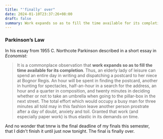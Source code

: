 ```yaml
---
title: "'finally' over"
date: 2024-01-10T23:37:26+08:00
draft: false
summary: Work expands so as to fill the time available for its completion.
---
```


### Parkinson’s Law

In his essay from 1955 C. Northcote Parkinson described in a short essay in *Economist:*

> It is a commonplace observation that **work expands so as to fill the time available for its completion**. Thus, an elderly lady of leisure can spend an entire day in writing and dispatching a postcard to her niece at Bognor Regis. An hour will be spent in finding the postcard, another in hunting for spectacles, half-an-hour in a search for the address, an hour and a quarter in composition, and twenty minutes in deciding whether or not to take an umbrella when going to the pillar-box in the next street. The total effort which would occupy a busy man for three minutes all told may in this fashion leave another person prostrate after a day of doubt, anxiety and toil. Granted that work (and especially paper work) is thus elastic in its demands on time.

And no wonder that tmrw is the final deadline of my finals this semester, that I didn't finish it until just now tonight. The final is finally over.
